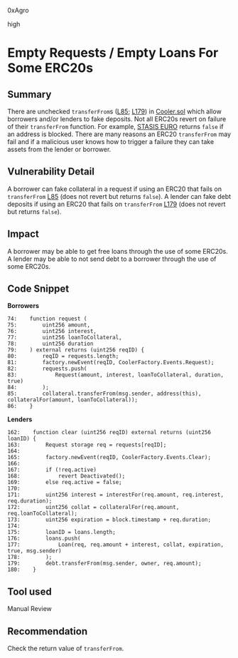 0xAgro

high

# Empty Requests / Empty Loans For Some ERC20s

## Summary

There are unchecked `transferFrom`s ([L85](https://github.com/sherlock-audit/2023-01-cooler/blob/main/src/Cooler.sol#L85); [L179](https://github.com/sherlock-audit/2023-01-cooler/blob/main/src/Cooler.sol#L179)) in [Cooler.sol](https://github.com/sherlock-audit/2023-01-cooler/blob/main/src/Cooler.sol) which allow borrowers and/or lenders to fake deposits. Not all ERC20s revert on failure of their `transferFrom` function. For example, [STASIS EURO](https://etherscan.io/address/0xdB25f211AB05b1c97D595516F45794528a807ad8#code) returns `false` if an address is blocked. There are many reasons an ERC20 `transferFrom` may fail and if a malicious user knows how to trigger a failure they can take assets from the lender or borrower. 

## Vulnerability Detail

A borrower can fake collateral in a request if using an ERC20 that fails on `transferFrom` [L85](https://github.com/sherlock-audit/2023-01-cooler/blob/main/src/Cooler.sol#L85) (does not revert but returns `false`). A lender can fake debt deposits if using an ERC20 that fails on `transferFrom` [L179](https://github.com/sherlock-audit/2023-01-cooler/blob/main/src/Cooler.sol#L179) (does not revert but returns `false`).  

## Impact

A borrower may be able to get free loans through the use of some ERC20s. A lender may be able to not send debt to a borrower through the use of some ERC20s.

## Code Snippet

**Borrowers**
```solidity
74:    function request (
75:        uint256 amount,
76:        uint256 interest,
77:        uint256 loanToCollateral,
78:        uint256 duration
79:    ) external returns (uint256 reqID) {
80:        reqID = requests.length;
81:        factory.newEvent(reqID, CoolerFactory.Events.Request);
82:        requests.push(
83:            Request(amount, interest, loanToCollateral, duration, true)
84:        );
85:        collateral.transferFrom(msg.sender, address(this), collateralFor(amount, loanToCollateral));
86:    }
```

**Lenders**
```solidity
162:    function clear (uint256 reqID) external returns (uint256 loanID) {
163:        Request storage req = requests[reqID];
164:
165:        factory.newEvent(reqID, CoolerFactory.Events.Clear);
166:
167:        if (!req.active) 
168:            revert Deactivated();
169:        else req.active = false;
170:
171:        uint256 interest = interestFor(req.amount, req.interest, req.duration);
172:        uint256 collat = collateralFor(req.amount, req.loanToCollateral);
173:        uint256 expiration = block.timestamp + req.duration;
174:
175:        loanID = loans.length;
176:        loans.push(
177:            Loan(req, req.amount + interest, collat, expiration, true, msg.sender)
178:        );
179:        debt.transferFrom(msg.sender, owner, req.amount);
180:    }
```

## Tool used

Manual Review

## Recommendation

Check the return value of `transferFrom`.
